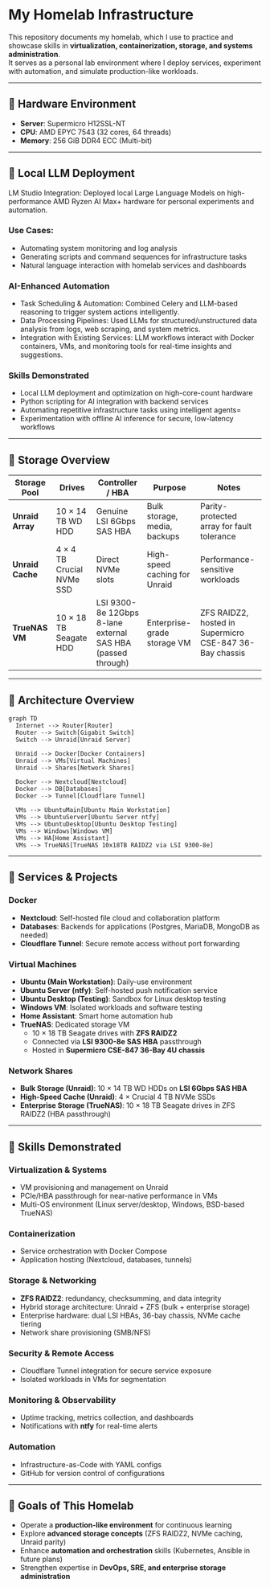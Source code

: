 # My Homelab Infrastructure

This repository documents my homelab, which I use to practice and showcase skills in **virtualization, containerization, storage, and systems administration**.  
It serves as a personal lab environment where I deploy services, experiment with automation, and simulate production-like workloads.

---

## 🔹 Hardware Environment

- **Server**: Supermicro H12SSL-NT  
- **CPU**: AMD EPYC 7543 (32 cores, 64 threads)  
- **Memory**: 256 GiB DDR4 ECC (Multi-bit)  

---
## 🔹 Local LLM Deployment

LM Studio Integration: Deployed local Large Language Models on high-performance AMD Ryzen AI Max+ hardware for personal experiments and automation.

### Use Cases:

- Automating system monitoring and log analysis
- Generating scripts and command sequences for infrastructure tasks
- Natural language interaction with homelab services and dashboards

### AI-Enhanced Automation

- Task Scheduling & Automation: Combined Celery and LLM-based reasoning to trigger system actions intelligently.
- Data Processing Pipelines: Used LLMs for structured/unstructured data analysis from logs, web scraping, and system metrics.
- Integration with Existing Services: LLM workflows interact with Docker containers, VMs, and monitoring tools for real-time insights and suggestions.

### Skills Demonstrated

- Local LLM deployment and optimization on high-core-count hardware
- Python scripting for AI integration with backend services
- Automating repetitive infrastructure tasks using intelligent agents=
- Experimentation with offline AI inference for secure, low-latency workflows
---

## 🔹 Storage Overview

| Storage Pool | Drives | Controller / HBA | Purpose | Notes |
|--------------|--------|-----------------|---------|-------|
| **Unraid Array** | 10 × 14 TB WD HDD | Genuine LSI 6Gbps SAS HBA | Bulk storage, media, backups | Parity-protected array for fault tolerance |
| **Unraid Cache** | 4 × 4 TB Crucial NVMe SSD | Direct NVMe slots | High-speed caching for Unraid | Performance-sensitive workloads |
| **TrueNAS VM** | 10 × 18 TB Seagate HDD | LSI 9300-8e 12Gbps 8-lane external SAS HBA (passed through) | Enterprise-grade storage VM | ZFS RAIDZ2, hosted in Supermicro CSE-847 36-Bay chassis |

---

## 🔹 Architecture Overview

```mermaid
graph TD
  Internet --> Router[Router]
  Router --> Switch[Gigabit Switch]
  Switch --> Unraid[Unraid Server]

  Unraid --> Docker[Docker Containers]
  Unraid --> VMs[Virtual Machines]
  Unraid --> Shares[Network Shares]

  Docker --> Nextcloud[Nextcloud]
  Docker --> DB[Databases]
  Docker --> Tunnel[Cloudflare Tunnel]

  VMs --> UbuntuMain[Ubuntu Main Workstation]
  VMs --> UbuntuServer[Ubuntu Server ntfy]
  VMs --> UbuntuDesktop[Ubuntu Desktop Testing]
  VMs --> Windows[Windows VM]
  VMs --> HA[Home Assistant]
  VMs --> TrueNAS[TrueNAS 10x18TB RAIDZ2 via LSI 9300-8e]

``````

---

## 🔹 Services & Projects

### Docker
- **Nextcloud**: Self-hosted file cloud and collaboration platform  
- **Databases**: Backends for applications (Postgres, MariaDB, MongoDB as needed)  
- **Cloudflare Tunnel**: Secure remote access without port forwarding  

### Virtual Machines
- **Ubuntu (Main Workstation)**: Daily-use environment  
- **Ubuntu Server (ntfy)**: Self-hosted push notification service  
- **Ubuntu Desktop (Testing)**: Sandbox for Linux desktop testing  
- **Windows VM**: Isolated workloads and software testing  
- **Home Assistant**: Smart home automation hub  
- **TrueNAS**: Dedicated storage VM  
  - 10 × 18 TB Seagate drives with **ZFS RAIDZ2**  
  - Connected via **LSI 9300-8e SAS HBA** passthrough  
  - Hosted in **Supermicro CSE-847 36-Bay 4U chassis**  

### Network Shares
- **Bulk Storage (Unraid)**: 10 × 14 TB WD HDDs on **LSI 6Gbps SAS HBA**  
- **High-Speed Cache (Unraid)**: 4 × Crucial 4 TB NVMe SSDs  
- **Enterprise Storage (TrueNAS)**: 10 × 18 TB Seagate drives in ZFS RAIDZ2 (HBA passthrough)  

---

## 🔹 Skills Demonstrated

### Virtualization & Systems
- VM provisioning and management on Unraid  
- PCIe/HBA passthrough for near-native performance in VMs  
- Multi-OS environment (Linux server/desktop, Windows, BSD-based TrueNAS)  

### Containerization
- Service orchestration with Docker Compose  
- Application hosting (Nextcloud, databases, tunnels)  

### Storage & Networking
- **ZFS RAIDZ2**: redundancy, checksumming, and data integrity  
- Hybrid storage architecture: Unraid + ZFS (bulk + enterprise storage)  
- Enterprise hardware: dual LSI HBAs, 36-bay chassis, NVMe cache tiering  
- Network share provisioning (SMB/NFS)  

### Security & Remote Access
- Cloudflare Tunnel integration for secure service exposure  
- Isolated workloads in VMs for segmentation  

### Monitoring & Observability
- Uptime tracking, metrics collection, and dashboards  
- Notifications with **ntfy** for real-time alerts  

### Automation
- Infrastructure-as-Code with YAML configs  
- GitHub for version control of configurations  

---

## 🔹 Goals of This Homelab

- Operate a **production-like environment** for continuous learning  
- Explore **advanced storage concepts** (ZFS RAIDZ2, NVMe caching, Unraid parity)  
- Enhance **automation and orchestration** skills (Kubernetes, Ansible in future plans)  
- Strengthen expertise in **DevOps, SRE, and enterprise storage administration**  
